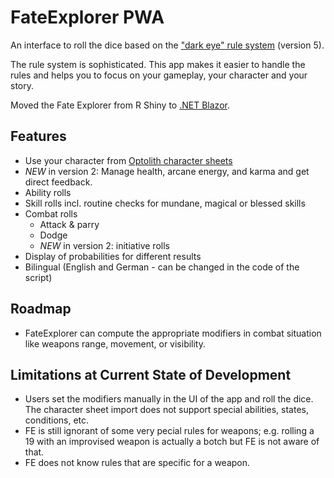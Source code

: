 # FateExplorer PWA

An interface to roll the dice based on the ["dark eye" rule system](https://ulisses-regelwiki.de/index.php/home.html) (version 5).

The rule system is sophisticated. This app makes it easier to handle the rules and helps you to focus on your gameplay, your character and your story.

Moved the Fate Explorer from R Shiny to [.NET Blazor](https://dotnet.microsoft.com/en-us/apps/aspnet/web-apps/blazor?msclkid=36ec3b93b1da11ec8ab5eea725ae4f42).


## Features

* Use your character from [Optolith character sheets](https://optolith.app/en/)
* *NEW* in version 2: Manage health, arcane energy, and karma and get direct feedback.
* Ability rolls
* Skill rolls incl. routine checks for mundane, magical or blessed skills
* Combat rolls
  * Attack & parry
  * Dodge
  * *NEW* in version 2: initiative rolls
* Display of probabilities for different results
* Bilingual (English and German - can be changed in the code of the script)


## Roadmap

* FateExplorer can compute the appropriate modifiers in combat situation like weapons range, movement, or visibility.


## Limitations at Current State of Development

* Users set the modifiers manually in the UI of the app and roll the dice. The character sheet import does not support special abilities, states, conditions, etc. 
* FE is still ignorant of some very pecial rules for weapons; e.g. rolling a 19 with an improvised weapon is actually a botch but FE is not aware of that.
* FE does not know rules that are specific for a weapon.
